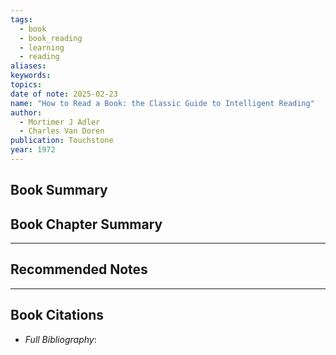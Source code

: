 ```yaml
---
tags:
  - book
  - book_reading
  - learning
  - reading
aliases: 
keywords: 
topics: 
date of note: 2025-02-23
name: "How to Read a Book: the Classic Guide to Intelligent Reading"
author:
  - Mortimer J Adler
  - Charles Van Doren
publication: Touchstone
year: 1972
---
```


## Book Summary



## Book Chapter Summary





-----------
##  Recommended Notes




----------
## Book Citations

- *Full Bibliography*:


